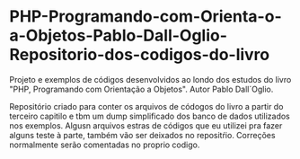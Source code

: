 # PHP-Programando-com-Orienta-o-a-Objetos-Pablo-Dall-Oglio-Repositorio-dos-codigos-do-livro
Projeto e exemplos de códigos desenvolvidos ao londo dos estudos do livro "PHP, Programando com Orientação a Objetos". Autor Pablo Dall´Oglio.

Repositório criado para conter os arquivos de códogos do livro a partir do terceiro capitilo e tbm um dump simplificado 
dos banco de dados utilizados nos exemplos. Algusn arquivos estras de códigos que eu utilizei pra fazer alguns teste à parte,
também vão ser deixados no repositŕio.
Correções normalmente serão comentadas no proprio codigo.
